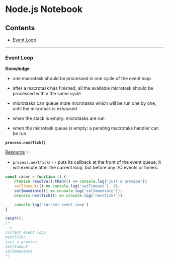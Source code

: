 # Node.js Notebook

## Contents

- [Event Loop](#event-loop)

---

### Event Loop

**Knowledge**

* one macrotask should be processed in one cycle of the event loop

* after a macrotask has finished, all the available microtask should be processed within the same cycle

* microtasks can queue more microtasks which will be run one by one, until the microtask is exhaused

* when the stack is empty: microtasks are run

* when the microtask queue is empty: a pending macrotaks handler can be run

**`process.nextTick()`**

[Resource](https://dev.to/logicmason/settimeout-vs-setimmediate-vs-process-nexttick-3lj2) :sparkles:

* `process.nextTick()` - puts its callback at the front of the event queue; it will execute after the current loop, but before any I/O events or timers.
```javascript
const racer = function () {
    Promise.resolve().then(() => console.log('just a promise'))
    setTimeout(() => console.log('setTimeout'), 0);
    setImmediate(() => console.log('setImmediate'));
    process.nextTick(() => console.log('nextTick!'))

    console.log('current event loop')
}

racer();
/* 
--> 
current event loop
nextTick!
just a promise
setTimeout
setImmediate
*/
```
